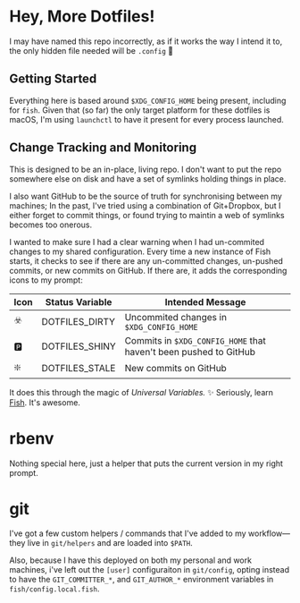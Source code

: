 # Hey, More Dotfiles!

I may have named this repo incorrectly, as if it works the way I intend it to, the only hidden file needed will be `.config` :tada:

## Getting Started

Everything here is based around `$XDG_CONFIG_HOME` being present, including for `fish`. Given that (so far) the only target platform for these dotfiles is macOS, I'm using `launchctl` to have it present for every process launched.

## Change Tracking and Monitoring

This is designed to be an in-place, living repo. I don't want to put the repo somewhere else on disk and have a set of symlinks holding things in place.

I also want GitHub to be the source of truth for synchronising between my machines; In the past, I've tried using a combination of Git+Dropbox, but I either forget to commit things, or found trying to maintin a web of symlinks becomes too onerous.

I wanted to make sure I had a clear warning when I had un-commited changes to my shared configuration. Every time a new instance of Fish starts, it checks to see if there are any un-committed changes, un-pushed commits, or new commits on GitHub. If there are, it adds the corresponding icons to my prompt:

Icon           | Status Variable  | Intended Message
-------------- | ---------------- | ----------------
:biohazard: | DOTFILES_DIRTY   | Uncommited changes in `$XDG_CONFIG_HOME`
:parking:   | DOTFILES_SHINY   | Commits in `$XDG_CONFIG_HOME` that haven't been pushed to GitHub
:sparkle:   | DOTFILES_STALE   | New commits on GitHub

It does this through the magic of _Universal Variables._ :sparkles: Seriously, learn [Fish](https://fishshell.com/). It's awesome.

# rbenv

Nothing special here, just a helper that puts the current version in my right prompt.

# git

I've got a few custom helpers / commands that I've added to my workflow—they live in `git/helpers` and are loaded into `$PATH`.

Also, because I have this deployed on both my personal and work machines, i've left out the `[user]` configuraiton in `git/config`, opting instead to have the `GIT_COMMITTER_*`, and `GIT_AUTHOR_*` environment variables in `fish/config.local.fish`.
